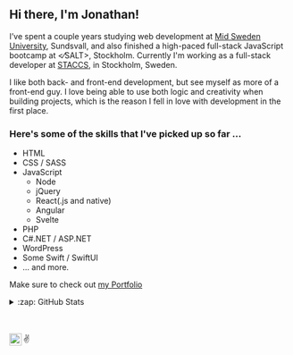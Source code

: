 ## Hi there, I'm Jonathan!

I’ve spent a couple years studying web development at [Mid Sweden University][miun], Sundsvall, and also finished a high-paced full-stack JavaScript bootcamp at <⁄SALT>, Stockholm. Currently I'm working as a full-stack developer at [STACCS][staccs], in Stockholm, Sweden.

I like both back- and front-end development, but see myself as more of a front-end guy. I love being able to use both logic and creativity when building projects, which is the reason I fell in love with development in the first place.

### Here's some of the skills that I've picked up so far ...

- HTML
- CSS / SASS
- JavaScript
  - Node
  - jQuery
  - React(.js and native)
  - Angular
  - Svelte
- PHP
- C#.NET / ASP.NET
- WordPress
- Some Swift / SwiftUI
- ... and more.

Make sure to check out [my Portfolio](https://jona-laa.github.io/)

<details>
  <summary>:zap: GitHub Stats</summary>

  <img align="left" alt="jona-laa's GitHub Stats" src="https://github-readme-stats.codestackr.vercel.app/api?username=jona-laa&show_icons=true&hide_border=true" />

</details>

<br>
<br>

[<img align="left" alt="codeSTACKr | LinkedIn" width="22px" src="https://cdn.jsdelivr.net/npm/simple-icons@v3/icons/linkedin.svg" />][linked]

:v:

<!-- Links -->

[miun]: https://www.miun.se
[staccs]: https://www.staccs.com
[linked]: https://www.linkedin.com/in/jonathan-laasonen-974aa617a/
